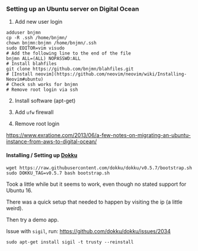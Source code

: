 ### Setting up an Ubuntu server on Digital Ocean

1. Add new user login

```
adduser bnjmn
cp -R .ssh /home/bnjmn/
chown bnjmn:bnjmn /home/bnjmn/.ssh
sudo EDITOR=vim visudo
# Add the following line to the end of the file
bnjmn ALL=(ALL) NOPASSWD:ALL
# Install blahfiles
git clone https://github.com/bnjmn/blahfiles.git
# [Install neovim](https://github.com/neovim/neovim/wiki/Installing-Neovim#ubuntu)
# Check ssh works for bnjmn
# Remove root login via ssh
```

2. Install software (apt-get)


3. Add `ufw` firewall
4. Remove root login


https://www.exratione.com/2013/06/a-few-notes-on-migrating-an-ubuntu-instance-from-aws-to-digital-ocean/


#### Installing / Setting up [Dokku](https://github.com/dokku/dokku)


```
wget https://raw.githubusercontent.com/dokku/dokku/v0.5.7/bootstrap.sh
sudo DOKKU_TAG=v0.5.7 bash bootstrap.sh
```

Took a little while but it seems to work, even though no stated support for Ubuntu 16.

There was a quick setup that needed to happen by visiting the ip (a little weird).

Then try a demo app.

Issue with `sigil`, run:
https://github.com/dokku/dokku/issues/2034

```
sudo apt-get install sigil -t trusty --reinstall
```
